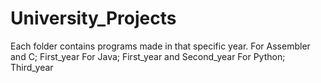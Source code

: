 # University_Projects

Each folder contains programs made in that specific year.
For Assembler and C; First_year
For Java; First_year and Second_year
For Python; Third_year
